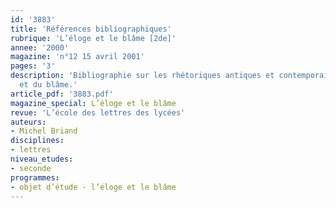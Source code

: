 ```yaml
---
id: '3883'
title: 'Références bibliographiques'
rubrique: 'L’éloge et le blâme [2de]'
annee: '2000'
magazine: 'n°12 15 avril 2001'
pages: '3'
description: 'Bibliographie sur les rhétoriques antiques et contemporaines de l’éloge
  et du blâme.'
article_pdf: '3883.pdf'
magazine_special: L’éloge et le blâme
revue: 'L’école des lettres des lycées'
auteurs:
- Michel Briand
disciplines:
- lettres
niveau_etudes:
- seconde
programmes:
- objet d’étude - l’éloge et le blâme
---
```


